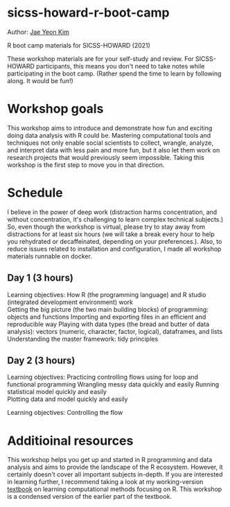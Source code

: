 # sicss-howard-r-boot-camp

Author: [Jae Yeon Kim](https://jaeyk.github.io/)

R boot camp materials for SICSS-HOWARD (2021)

These workshop materials are for your self-study and review. For SICSS-HOWARD participants, this means you don't need to take notes while participating in the boot camp. (Rather spend the time to learn by following along. It would be fun!) 

# Workshop goals

This workshop aims to introduce and demonstrate how fun and exciting doing data analysis with R could be. Mastering computational tools and techniques not only enable social scientists to collect, wrangle, analyze, and interpret data with less pain and more fun, but it also let them work on research projects that would previously seem impossible. Taking this workshop is the first step to move you in that direction. 

# Schedule 

I believe in the power of deep work (distraction harms concentration, and without concentration, it's challenging to learn complex technical subjects.) So, even though the workshop is virtual, please try to stay away from distractions for at least six hours (we will take a break every hour to help you rehydrated or decaffeinated, depending on your preferences.). Also, to reduce issues related to installation and configuration, I made all workshop materials runnable on docker. 

## Day 1 (3 hours)

Learning objectives: 
How R (the programming language) and R studio (integrated development environment) work  
Getting the big picture (the two main building blocks) of programming: objects and functions 
Importing and exporting files in an efficient and reproducible way 
Playing with data types (the bread and butter of data analysis): vectors (numeric, character, factor, logical), dataframes, and lists 
Understanding the master framework: tidy principles 

## Day 2 (3 hours)

Learning objectives:
Practicing controlling flows using for loop and functional programming 
Wrangling messy data quickly and easily 
Running statistical model quickly and easily  
Plotting data and model quickly and easily  

Learning objectives: 
Controlling the flow 

# Additioinal resources 

This workshop helps you get up and started in R programming and data analysis and aims to provide the landscape of the R ecosystem. However, it certainly doesn't cover all important subjects in-depth. If you are interested in learning further, I recommend taking a look at my working-version [textbook](https://jaeyk.github.io/PS239T/) on learning computational methods focusing on R. This workshop is a condensed version of the earlier part of the textbook. 
